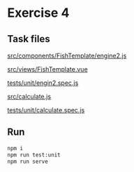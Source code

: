 # Exercise 4

## Task files

[src/components/FishTemplate/engine2.js](src/components/FishTemplate/engine2.js)

[src/views/FishTemplate.vue](src/views/FishTemplate.vue)

[tests/unit/engin2.spec.js](tests/unit/engin2.spec.js)

[src/calculate.js](src/calculate.js)

[tests/unit/calculate.spec.js](tests/unit/calculate.spec.js)

## Run

```bash
npm i
npm run test:unit
npm run serve
```
